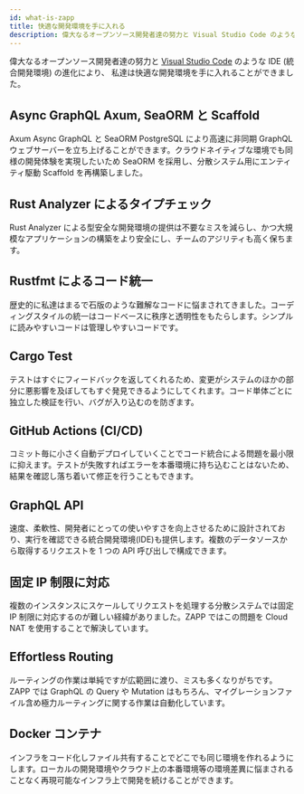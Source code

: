 ```yaml
---
id: what-is-zapp
title: 快適な開発環境を手に入れる
description: 偉大なるオープンソース開発者達の努力と Visual Studio Code のような IDE (統合開発環境) の進化により、私達は快適な開発環境を手に入れることができました。
---
```


偉大なるオープンソース開発者達の努力と [Visual Studio Code](https://code.visualstudio.com/) のような IDE (統合開発環境) の進化により、
私達は快適な開発環境を手に入れることができました。

## Async GraphQL Axum, SeaORM と Scaffold

Axum Async GraphQL と SeaORM PostgreSQL により高速に非同期 GraphQL ウェブサーバーを立ち上げることができます。クラウドネイティブな環境でも同様の開発体験を実現したいため SeaORM を採用し、分散システム用にエンティティ駆動 Scaffold を再構築しました。

## Rust Analyzer によるタイプチェック

Rust Analyzer による型安全な開発環境の提供は不要なミスを減らし、かつ大規模なアプリケーションの構築をより安全にし、チームのアジリティも高く保ちます。

## Rustfmt によるコード統一

歴史的に私達はまるで石版のような難解なコードに悩まされてきました。コーディングスタイルの統一はコードベースに秩序と透明性をもたらします。シンプルに読みやすいコードは管理しやすいコードです。

## Cargo Test

テストはすぐにフィードバックを返してくれるため、変更がシステムのほかの部分に悪影響を及ぼしてもすぐ発見できるようにしてくれます。コード単体ごとに独立した検証を行い、バグが入り込むのを防ぎます。

## GitHub Actions (CI/CD)

コミット毎に小さく自動デプロイしていくことでコード統合による問題を最小限に抑えます。テストが失敗すればエラーを本番環境に持ち込むことはないため、結果を確認し落ち着いて修正を行うこともできます。

## GraphQL API

速度、柔軟性、開発者にとっての使いやすさを向上させるために設計されており、実行を確認できる統合開発環境(IDE)も提供します。複数のデータソースから取得するリクエストを 1 つの API 呼び出しで構成できます。

## 固定 IP 制限に対応

複数のインスタンスにスケールしてリクエストを処理する分散システムでは固定 IP 制限に対応するのが難しい経緯がありました。ZAPP ではこの問題を Cloud NAT を使用することで解決しています。

## Effortless Routing

ルーティングの作業は単純ですが広範囲に渡り、ミスも多くなりがちです。ZAPP では GraphQL の Query や Mutation はもちろん、マイグレーションファイル含め極力ルーティングに関する作業は自動化しています。

## Docker コンテナ

インフラをコード化しファイル共有することでどこでも同じ環境を作れるようにします。ローカルの開発環境やクラウド上の本番環境等の環境差異に悩まされることなく再現可能なインフラ上で開発を続けることができます。
